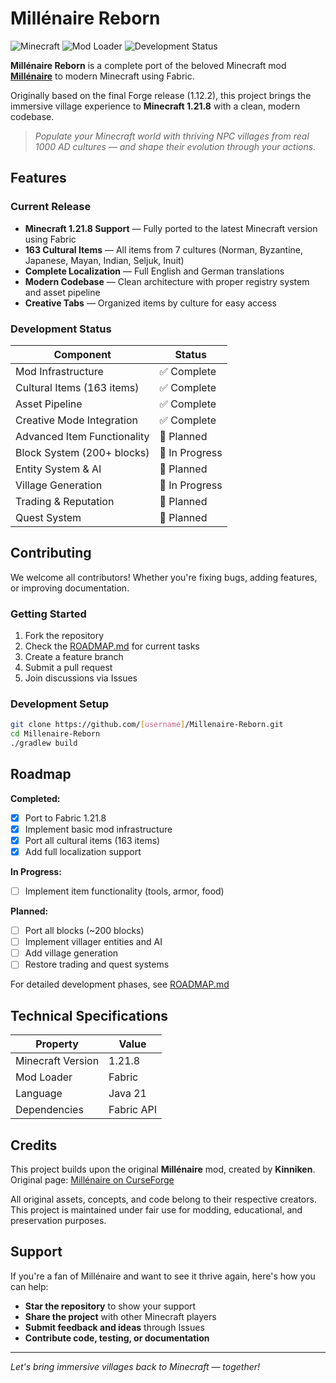# Millénaire Reborn

![Minecraft](https://img.shields.io/badge/Minecraft-1.21.8-green)
![Mod Loader](https://img.shields.io/badge/Mod%20Loader-Fabric-blue)
![Development Status](https://img.shields.io/badge/Status-In%20Development-orange)

**Millénaire Reborn** is a complete port of the beloved Minecraft mod [**Millénaire**](https://www.curseforge.com/minecraft/mc-mods/millenaire) to modern Minecraft using Fabric.

Originally based on the final Forge release (1.12.2), this project brings the immersive village experience to **Minecraft 1.21.8** with a clean, modern codebase.

> *Populate your Minecraft world with thriving NPC villages from real 1000 AD cultures — and shape their evolution through your actions.*

## Features

### Current Release
- **Minecraft 1.21.8 Support** — Fully ported to the latest Minecraft version using Fabric
- **163 Cultural Items** — All items from 7 cultures (Norman, Byzantine, Japanese, Mayan, Indian, Seljuk, Inuit)
- **Complete Localization** — Full English and German translations
- **Modern Codebase** — Clean architecture with proper registry system and asset pipeline
- **Creative Tabs** — Organized items by culture for easy access

### Development Status

| Component | Status |
|-----------|--------|
| Mod Infrastructure | ✅ Complete |
| Cultural Items (163 items) | ✅ Complete |
| Asset Pipeline | ✅ Complete |
| Creative Mode Integration | ✅ Complete |
| Advanced Item Functionality | 📅 Planned |
| Block System (200+ blocks) | 🚧 In Progress |
| Entity System & AI | 📅 Planned |
| Village Generation | 🚧 In Progress |
| Trading & Reputation | 📅 Planned |
| Quest System | 📅 Planned |

## Contributing

We welcome all contributors! Whether you're fixing bugs, adding features, or improving documentation.

### Getting Started
1. Fork the repository
2. Check the [ROADMAP.md](ROADMAP.md) for current tasks
3. Create a feature branch
4. Submit a pull request
5. Join discussions via Issues

### Development Setup
```bash
git clone https://github.com/[username]/Millenaire-Reborn.git
cd Millenaire-Reborn
./gradlew build
```

## Roadmap

**Completed:**
- [x] Port to Fabric 1.21.8
- [x] Implement basic mod infrastructure
- [x] Port all cultural items (163 items)
- [x] Add full localization support

**In Progress:**
- [ ] Implement item functionality (tools, armor, food)

**Planned:**
- [ ] Port all blocks (~200 blocks)
- [ ] Implement villager entities and AI
- [ ] Add village generation
- [ ] Restore trading and quest systems

For detailed development phases, see [ROADMAP.md](ROADMAP.md)

## Technical Specifications

| Property | Value |
|----------|-------|
| Minecraft Version | 1.21.8 |
| Mod Loader | Fabric |
| Language | Java 21 |
| Dependencies | Fabric API |

## Credits

This project builds upon the original **Millénaire** mod, created by **Kinniken**.
Original page: [Millénaire on CurseForge](https://www.curseforge.com/minecraft/mc-mods/millenaire)

All original assets, concepts, and code belong to their respective creators.
This project is maintained under fair use for modding, educational, and preservation purposes.

## Support

If you're a fan of Millénaire and want to see it thrive again, here's how you can help:

- **Star the repository** to show your support
- **Share the project** with other Minecraft players
- **Submit feedback and ideas** through Issues
- **Contribute code, testing, or documentation**

---

*Let's bring immersive villages back to Minecraft — together!*
